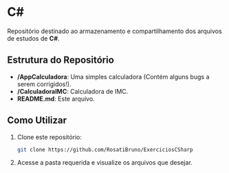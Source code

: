 # C#

Repositório destinado ao armazenamento e compartilhamento dos arquivos de estudos de **C#**.

## Estrutura do Repositório

- **/AppCalculadora**: Uma simples calculadora (Contém alguns bugs a serem corrigidos!).
- **/CalculadoraIMC**: Calculadora de IMC.
- **README.md**: Este arquivo.

## Como Utilizar

1. Clone este repositório:
   ```bash
   git clone https://github.com/RosatiBruno/ExerciciosCSharp

2. Acesse a pasta requerida e visualize os arquivos que desejar.
